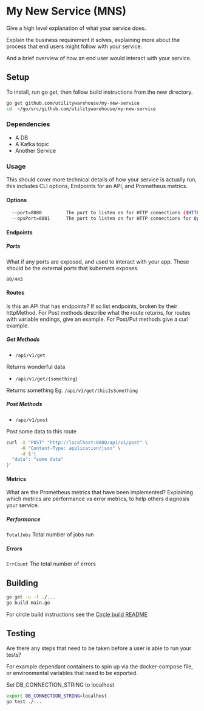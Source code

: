 # My New Service (MNS)

Give a high level explanation of what your service does.

Explain the business requirement it solves, explaining more about the process that end users might follow with your service.

And a brief overview of how an end user would interact with your service.

## Setup

To install, run go get, then follow build instructions from the new directory.

```bash
go get github.com/utilitywarehouse/my-new-service
cd  ~/go/src/github.com/utilitywarehouse/my-new-service
```

### Dependencies

* A DB
* A Kafka topic
* Another Service

### Usage

This should cover more technical details of how your service is actually run, this includes CLI options, Endpoints for an API, and Prometheus metrics.

#### Options

```bash
  --port=8080         The port to listen on for HTTP connections ($HTTP_PORT)
  --opsPort=8081      The port to listen on for HTTP connections for Ops ($OPS_PORT)
```

#### Endpoints

##### Ports

What if any ports are exposed, and used to interact with your app. These should be the external ports that kubernets exposes.

`80/443`

#### Routes

Is this an API that has endpoints?  If so list endpoints, broken by their httpMethod. For Post methods describe what the route returns, for routes with variable endings, give an example. For Post/Put methods give a curl example.

##### Get Methods

* `/api/v1/get`

Returns wonderful data

* `/api/v1/get/{something}`

Returns something
Eg. `/api/v1/get/thisIsSomething`

##### Post Methods

* `/api/v1/post`

Post some data to this route

```bash
curl -X "POST" "http://localhost:8080/api/v1/post" \
     -H "Content-Type: application/json" \
     -d $'{
  "data": "some data"
}'
```

#### Metrics

What are the Prometheus metrics that have been implemented? Explaining which metrics are performance vs error metrics, to help others diagnosis your service.

##### Performance

`TotalJobs`
Total number of jobs run

##### Errors

`ErrCount`
The total number of errors

## Building

```bash
go get -u -t ./...
go build main.go
```

For circle build instructions see the [Circle build README](CIRCLE_README.md)

## Testing

Are there any steps that need to be taken before a user is able to run your tests?

For example dependant containers to spin up via the docker-compose file, or environmental variables that need to be exported.

Set DB_CONNECTION_STRING to localhost

```bash
export DB_CONNECTION_STRING=localhost
go test ./...
```
